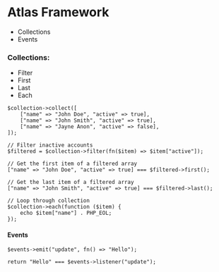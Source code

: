 # Atlas Framework

- Collections
- Events


### Collections:

- Filter
- First
- Last
- Each

```phpt
$collection->collect([
    ["name" => "John Doe", "active" => true],
    ["name" => "John Smith", "active" => true],
    ["name" => "Jayne Anon", "active" => false],
]);

// Filter inactive accounts
$filtered = $collection->filter(fn($item) => $item["active"]);

// Get the first item of a filtered array
["name" => "John Doe", "active" => true] === $filtered->first();

// Get the last item of a filtered array
["name" => "John Smith", "active" => true] === $filtered->last();

// Loop through collection
$collection->each(function ($item) {
    echo $item["name"] . PHP_EOL;
});
```


#### Events

```phpt
$events->emit("update", fn() => "Hello");

return "Hello" === $events->listener("update");
```
